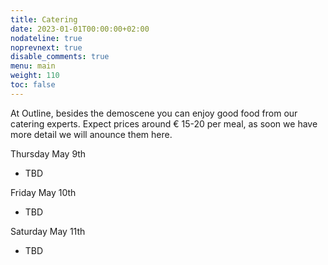```yaml
---
title: Catering
date: 2023-01-01T00:00:00+02:00
nodateline: true
noprevnext: true
disable_comments: true
menu: main
weight: 110
toc: false 
---
```


At Outline, besides the demoscene you can enjoy good food from our catering experts. Expect prices around € 15-20 per meal, as soon we have more detail we will anounce them here.

Thursday May 9th
* TBD

Friday May 10th
* TBD

Saturday May 11th
* TBD
